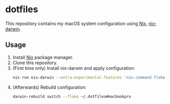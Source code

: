 # dotfiles

This repository contains my macOS system configuration using [Nix](https://nixos.org), [nix-darwin](https://github.com/LnL7/nix-darwin).

## Usage

1. Install [Nix](https://nixos.org) package manager.
2. Clone this repository.
3. (First time only) Install nix-darwin and apply configuration:
   ```bash
   nix run nix-darwin --extra-experimental-features 'nix-command flakes' -- switch --flake ~/.dotfiles#macbookpro
   ```
4. (Afterwards) Rebuild configuration:
   ```bash
   darwin-rebuild switch --flake ~/.dotfiles#macbookpro
   ```
